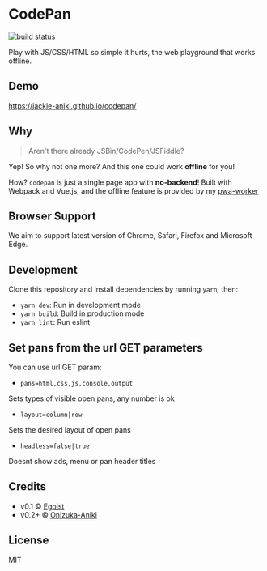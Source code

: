 # CodePan

[<img src="https://img.shields.io/circleci/build/github/jackie-aniki/codepan/main?style=for-the-badge" alt="build status" />](https://app.circleci.com/pipelines/github/jackie-aniki/codepan)

Play with JS/CSS/HTML so simple it hurts, the web playground that works offline.

## Demo

https://jackie-aniki.github.io/codepan/

## Why

> Aren't there already JSBin/CodePen/JSFiddle?

Yep! So why not one more? And this one could work **offline** for you!

How? `codepan` is just a single page app with **no-backend**! Built with Webpack and Vue.js, and the offline feature is provided by my [pwa-worker](https://www.npmjs.com/package/pwa-worker)

## Browser Support

We aim to support latest version of Chrome, Safari, Firefox and Microsoft Edge.

## Development

Clone this repository and install dependencies by running `yarn`, then:

- `yarn dev`: Run in development mode
- `yarn build`: Build in production mode
- `yarn lint`: Run eslint

## Set pans from the url GET parameters

You can use url GET param:

- `pans=html,css,js,console,output`

Sets types of visible open pans, any number is ok

- `layout=column|row`

Sets the desired layout of open pans

- `headless=false|true`

Doesnt show ads, menu or pan header titles

## Credits

- v0.1 &copy; [Egoist](https://github.com/egoist)
- v0.2+ &copy; [Onizuka-Aniki](https://github.com/jackie-aniki)

## License

MIT
